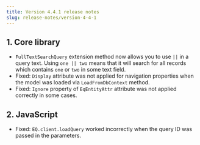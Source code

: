 ```yaml
---
title: Version 4.4.1 release notes
slug: release-notes/version-4-4-1
---
```



## 1. Core library

* `FullTextSearchQuery` extension method now allows you to use `||` in a query text. Using `one || two` means that it will search for all records which contains `one` or `two` in some text field. 
* Fixed: `Display` attribute was not applied for navigation properties when the model was loaded via `LoadFromDbContext` method.
* Fixed: `Ignore` property of `EqEntityAttr` attribute was not applied correctly in some cases.

## 2. JavaScript
 
* Fixed: `EQ.client.loadQuery` worked incorrectly when the query ID was passed in the parameters.